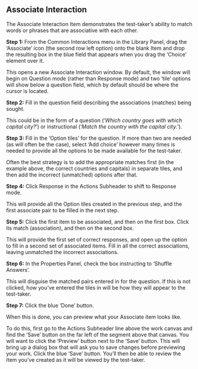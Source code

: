 ## Associate Interaction ##

The Associate Interaction Item demonstrates the test-taker’s ability to match words or phrases that are associative with each other. 

**Step 1:** From the Common Interactions menu in the Library Panel, drag the ‘Associate’ icon (the second row left option) onto the blank Item and drop the resulting box in the blue field that appears when you drag the ‘Choice’ element over it.

This opens a new Associate Interaction window. By default, the window will begin on Question mode (rather than Response mode) and two ‘tile’ options will show below a question field, which by default should be where the cursor is located. 

**Step 2:** Fill in the question field describing the associations (matches) being sought. 

This could be in the form of a question (‘*Which country goes with which capital city?*’) or instructional (‘*Match the country with the capital city.*’).

**Step 3:** Fill in the ‘Option tiles’ for the question. If more than two are needed (as will often be the case), select ‘Add choice’ however many times is needed to provide all the options to be made available for the test-taker.

Often the best strategy is to add the appropriate matches first (in the example above, the correct countries and capitals) in separate tiles, and then add the incorrect (unmatched) options after that. 

**Step 4:** Click Response in the Actions Subheader to shift to Response mode.

This will provide all the Option tiles created in the previous step, and the first associate pair to be filled in the next step.

**Step 5:** Click the first item to be associated, and then on the first box. Click its match (association), and then on the second box.

This will provide the first set of correct responses, and open up the option to fill in a second set of associated items. Fill in all the correct associations, leaving unmatched the incorrect associations.

**Step 6:** In the Properties Panel, check the box instructing to ‘Shuffle Answers’. 

This will disguise the matched pairs entered in for the question. If this is not clicked, how you’ve entered the tiles in will be how they will appear to the test-taker.

**Step 7:** Click the blue ‘Done’ button.

When this is done, you can preview what your Associate item looks like.

To do this, first go to the Actions Subheader line above the work canvas and find the ‘Save’ button on the far left of the segment above that canvas. You will want to click the ‘Preview’ button next to the ‘Save’ button. This will bring up a dialog box that will ask you to save changes before previewing your work. Click the blue ‘Save’ button. You’ll then be able to review the Item you’ve created as it will be viewed by the test-taker.